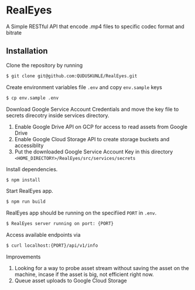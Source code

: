 # RealEyes
A Simple RESTful API that encode .mp4 files to specific codec format and bitrate

## Installation
Clone the repository by running 
  ```sh
  $ git clone git@github.com:QUDUSKUNLE/RealEyes.git
  ```
Create environment variables file `.env` and copy `env.sample` keys
  ```sh
  $ cp env.sample .env
  ```
Download Google Service Account Credentials and move the key file to secrets direcotry inside services directory.
  1. Enable Google Drive API on GCP for access to read assets from Google Drive
  2. Enable Google Cloud Storage API to create storage buckets and accessiblity
  3. Put the downloaded Google Service Account Key in this directory `<HOME_DIRECTORY>/RealEyes/src/services/secrets`

Install dependencies.
```sh
$ npm install
```

Start RealEyes app.
```sh
$ npm run build
```

RealEyes app should be running on the specifiied `PORT` in `.env`.
```sh
$ RealEyes server running on port: {PORT}
```

Access available endpoints via
```sh
$ curl localhost:{PORT}/api/v1/info
```

Improvements
  1. Looking for a way to probe asset stream without saving the asset on the machine, incase if the asset is big, not efficient right now.
  2. Queue asset uploads to Google Cloud Storage

  
